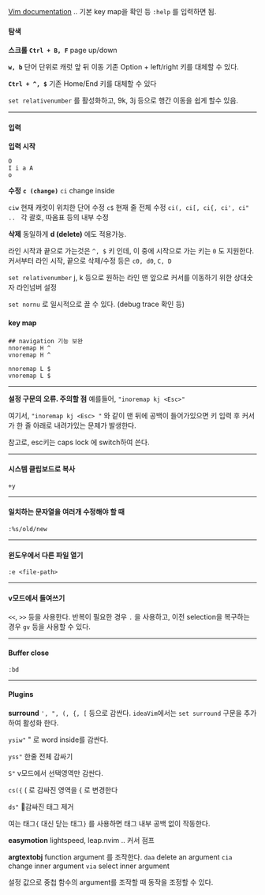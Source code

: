 
[Vim documentation](https://vimdoc.sourceforge.net/htmldoc/index.html)
.. 기본 key map을 확인 등
`:help` 를 입력하면 됨.


#### 탐색 

**스크롤**
**`Ctrl + B, F`** page up/down

**`w, b`**
단어 단위로 캐럿 앞 뒤 이동
기존 Option + left/right 키를 대체할 수 있다.

**`Ctrl + ^, $`**
기존 Home/End 키를 대체할 수 있다

`set relativenumber`  를 활성화하고,
9k, 3j 등으로 행간 이동을 쉽게 할수 있음.

---
#### 입력

**입력 시작**
```
O
I i a A
o
```

**수정**
**`c (change)`**
`ci` change inside

`ciw` 현재 캐럿이 위치한 단어 수정
`c$` 현재 줄 전체 수정
`ci(, ci[, ci{, ci', ci" .. ` 각 괄호, 따옴표 등의 내부 수정

**삭제**
동일하게 **d (delete)** 에도 적용가능.

라인 시작과 끝으로 가는것은 `^, $` 키 인데, 이 중에 시작으로 가는 키는 `0` 도 지원한다.
커서부터 라인 시작, 끝으로 삭제/수정 등은
`c0, d0`, `C, D` 

`set relativenumber`
j, k 등으로 원하는 라인 맨 앞으로 커서를 이동하기 위한 상대숫자 라인넘버 설정

`set nornu` 로 일시적으로 끌 수 있다. (debug trace 확인 등)



#### key map
```
## navigation 기능 보완 
nnoremap H ^
vnoremap H ^

nnoremap L $
vnoremap L $

```




---


**설정 구문의 오류. 주의할 점**
예를들어,
`"inoremap kj <Esc>"`

여기서, `"inoremap kj <Esc> "` 와 같이 맨 뒤에 공백이 들어가있으면
키 입력 후 커서가 한 줄 아래로 내려가있는 문제가 발생한다.

참고로, esc키는 caps lock 에 switch하여 쓴다.

---

#### 시스템 클립보드로 복사

`+y`

---

#### 일치하는 문자열을 여러개 수정해야 할 때
`:%s/old/new`


---

#### 윈도우에서 다른 파일 열기

`:e <file-path>`


---

#### v모드에서 들여쓰기
`<<`, `>>` 등을 사용한다.
반복이 필요한 경우 `.` 을 사용하고,
이전 selection을 복구하는 경우 `gv` 등을 사용할 수 있다.


---

#### Buffer close
`:bd`


---

#### Plugins

**surround**
`', ", (, {, [` 등으로 감싼다.
`ideaVim`에서는 `set surround` 구문을 추가하여 활성화 한다.

`ysiw"` 
" 로 word inside를 감싼다.

`yss"`
한줄 전체 감싸기

`S"`
v모드에서 선택영역만 감싼다.

`cs({` 
( 로 감싸진 영역을 { 로 변경한다

`ds"` 
감싸진 태그 제거

여는 태그`{` 대신 닫는 태그`}` 를 사용하면 태그 내부 공백 없이 작동한다. 

**easymotion**
lightspeed, leap.nvim ..
커서 점프


**argtextobj**
function argument 를 조작한다.
`daa` delete an argument
`cia` change inner argument
`via` select inner argument

설정 값으로 중첩 함수의 argument를 조작할 때 동작을 조정할 수 있다.














